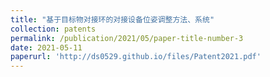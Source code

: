 ```yaml
---
title: "基于目标物对接环的对接设备位姿调整方法、系统"
collection: patents
permalink: /publication/2021/05/paper-title-number-3
date: 2021-05-11
paperurl: 'http://ds0529.github.io/files/Patent2021.pdf'
---
```

